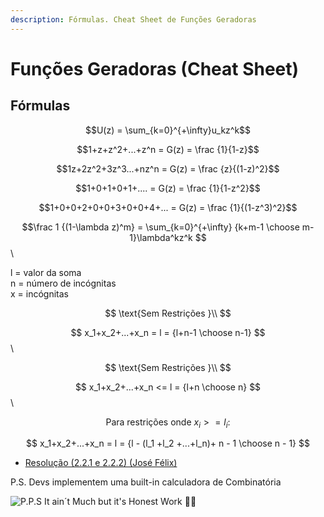 ```yaml
---
description: Fórmulas. Cheat Sheet de Funções Geradoras
---
```


# Funções Geradoras (Cheat Sheet)

## Fórmulas

$$U(z) = \sum_{k=0}^{+\infty}u_kz^k$$

$$1+z+z^2+...+z^n = G(z) = \frac {1}{1-z}$$

$$1z+2z^2+3z^3...+nz^n = G(z) = \frac {z}{(1-z)^2}$$

$$1+0+1+0+1+.... = G(z) = \frac {1}{1-z^2}$$

$$1+0+0+2+0+0+3+0+0+4+... = G(z) = \frac {1}{(1-z^3)^2}$$

$$\frac 1 {(1-\lambda z)^m} = \sum_{k=0}^{+\infty} {k+m-1 \choose m-1}\lambda^kz^k $$\\

l = valor da soma \
n = número de incógnitas\
x = incógnitas

$$
\text{Sem Restrições }\\
$$

$$ x_1+x_2+...+x_n = l = {l+n-1 \choose n-1} $$\\

$$
\text{Sem Restrições }\\
$$

$$ x_1+x_2+...+x_n <= l = {l+n \choose n} $$\\

$$
\text{Para restrições onde } x_i >= l_i :
$$

$$ x_1+x_2+...+x_n = l = {l - (l_1 +l_2 +...+l_n)+ n - 1 \choose n - 1} $$

- [Resolução (2.2.1 e 2.2.2) (José Félix)](https://drive.google.com/file/d/16V6DPs1HJi8Msfg3vw2XGKMpB-iC-zar/view?usp=sharing)

P.S. Devs implementem uma built-in calculadora de Combinatória

![P.P.S It ain´t Much but it's Honest Work 👨‍🌾](https://i.imgur.com/jLQT7e1.jpg)
